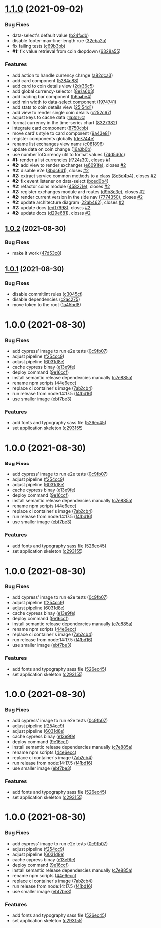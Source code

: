 # [1.1.0](https://gitlab.com/firmino.changani/coingecko-defi-copycat-vue/compare/v1.0.2...v1.1.0) (2021-09-02)


### Bug Fixes

* data-select's default value ([b24fadb](https://gitlab.com/firmino.changani/coingecko-defi-copycat-vue/commit/b24fadb54f43cf26569d5a636f63a10a73d9eb3d))
* disable footer-max-line-length rule ([32eba2a](https://gitlab.com/firmino.changani/coingecko-defi-copycat-vue/commit/32eba2a16d92fb171804201ab802ff5bdd1889ca))
* fix failing tests ([c69b3bb](https://gitlab.com/firmino.changani/coingecko-defi-copycat-vue/commit/c69b3bbfe9468e2e784a303862abc599202ced5b))
* **#1:** fix value retrieval from coin dropdown ([6328a55](https://gitlab.com/firmino.changani/coingecko-defi-copycat-vue/commit/6328a5597dcb406c867e8d31d10aa229fe2e050c))


### Features

* add action to handle currency change ([a82dca3](https://gitlab.com/firmino.changani/coingecko-defi-copycat-vue/commit/a82dca314082361012279ce7b548da98ae486f0c))
* add card component ([5284c88](https://gitlab.com/firmino.changani/coingecko-defi-copycat-vue/commit/5284c889551cfd7e329f15e3a9326a8016b6914f))
* add card to coin details view ([2de36c5](https://gitlab.com/firmino.changani/coingecko-defi-copycat-vue/commit/2de36c58232dcfe0ce150b1fc3f1d04a33053a7d))
* add global currency-selector ([8e2a6b3](https://gitlab.com/firmino.changani/coingecko-defi-copycat-vue/commit/8e2a6b37b2df6b1bac069ed9d871084bf15aa439))
* add loading bar component ([b6aabe4](https://gitlab.com/firmino.changani/coingecko-defi-copycat-vue/commit/b6aabe4b8e4a4600499b5dcb9b0d0ac27020ddc4))
* add min width to data-select component ([1974741](https://gitlab.com/firmino.changani/coingecko-defi-copycat-vue/commit/1974741394e21abac114911fa40505bba76ca1d8))
* add stats to coin details view ([25154d1](https://gitlab.com/firmino.changani/coingecko-defi-copycat-vue/commit/25154d1a3b54dc12d3a492539696bcfcb5f8cdcb))
* add view to render single coin details ([c252c67](https://gitlab.com/firmino.changani/coingecko-defi-copycat-vue/commit/c252c67f4caa797a1e7044639a994c2bd810b50c))
* adjust keys to cache data ([1a3d16c](https://gitlab.com/firmino.changani/coingecko-defi-copycat-vue/commit/1a3d16c669a11547d346f90c10e5aafc23af47b2))
* format currency in the time-series chart ([8327382](https://gitlab.com/firmino.changani/coingecko-defi-copycat-vue/commit/832738246053145c8b2bdaf166b7929148e9f4c9))
* integrate card component ([8750dbb](https://gitlab.com/firmino.changani/coingecko-defi-copycat-vue/commit/8750dbbf782811a83090c446fb1544de1bb24843))
* move card's style to card component ([9a43e81](https://gitlab.com/firmino.changani/coingecko-defi-copycat-vue/commit/9a43e810115d7e09ccc8b9f9f1cba2a3bf744af2))
* register components globally ([de3744e](https://gitlab.com/firmino.changani/coingecko-defi-copycat-vue/commit/de3744e93215967a1b7aab92a66ac10c5f96692a))
* rename list exchanges view name ([c081896](https://gitlab.com/firmino.changani/coingecko-defi-copycat-vue/commit/c081896a11944f3c7bbbb18066596e73b6ee34f6))
* update data on coin change ([16a3b0b](https://gitlab.com/firmino.changani/coingecko-defi-copycat-vue/commit/16a3b0bbf9316458adafd234a34bccfc78c41c09))
* use numberToCurrency util to format values ([74d5d0c](https://gitlab.com/firmino.changani/coingecko-defi-copycat-vue/commit/74d5d0c20338400e990c5a4394f3bacf00375ed7))
* **#1:** render a list currencies ([f724a30](https://gitlab.com/firmino.changani/coingecko-defi-copycat-vue/commit/f724a306b46009d4c189daa97f32d8edc45db15b)), closes [#1](https://gitlab.com/firmino.changani/coingecko-defi-copycat-vue/issues/1)
* **#2:** add view to render exchanges ([e6091fe](https://gitlab.com/firmino.changani/coingecko-defi-copycat-vue/commit/e6091fede819d02142ad1375c896d9b459f2c98e)), closes [#2](https://gitlab.com/firmino.changani/coingecko-defi-copycat-vue/issues/2)
* **#2:** disable e2e ([3bdc6d1](https://gitlab.com/firmino.changani/coingecko-defi-copycat-vue/commit/3bdc6d103263cceb6aa6cb2117887dc68b035e3d)), closes [#2](https://gitlab.com/firmino.changani/coingecko-defi-copycat-vue/issues/2)
* **#2:** extract service common methods to a class ([8c5d4b4](https://gitlab.com/firmino.changani/coingecko-defi-copycat-vue/commit/8c5d4b46b351ad6602edcb27ecbc77a316ab0c33)), closes [#2](https://gitlab.com/firmino.changani/coingecko-defi-copycat-vue/issues/2)
* **#2:** fix event listener on data-select ([bced0b4](https://gitlab.com/firmino.changani/coingecko-defi-copycat-vue/commit/bced0b4f4a46e47fae5fc64ec960928d3c95aa82))
* **#2:** refactor coins module ([458271e](https://gitlab.com/firmino.changani/coingecko-defi-copycat-vue/commit/458271e8a42ceb505d34d6afb07bb6df91756554)), closes [#2](https://gitlab.com/firmino.changani/coingecko-defi-copycat-vue/issues/2)
* **#2:** register exchanges module and routes ([d9b8c3e](https://gitlab.com/firmino.changani/coingecko-defi-copycat-vue/commit/d9b8c3ef266def882a1bf4529b626b42e304e7cd)), closes [#2](https://gitlab.com/firmino.changani/coingecko-defi-copycat-vue/issues/2)
* **#2:** render current version in the side nav ([7774350](https://gitlab.com/firmino.changani/coingecko-defi-copycat-vue/commit/777435056fad1ea82c188cdc38fa455fb868cc29)), closes [#2](https://gitlab.com/firmino.changani/coingecko-defi-copycat-vue/issues/2)
* **#2:** update architecture diagram ([22ab462](https://gitlab.com/firmino.changani/coingecko-defi-copycat-vue/commit/22ab462dfe01a686adfa702a726b6ba0b8c98fd7)), closes [#2](https://gitlab.com/firmino.changani/coingecko-defi-copycat-vue/issues/2)
* **#2:** update docs ([ed17998](https://gitlab.com/firmino.changani/coingecko-defi-copycat-vue/commit/ed17998a4dd03b1ba74be1664fd7264df090d128)), closes [#2](https://gitlab.com/firmino.changani/coingecko-defi-copycat-vue/issues/2)
* **#2:** update docs ([d29e681](https://gitlab.com/firmino.changani/coingecko-defi-copycat-vue/commit/d29e68137c2b49b85e2bac27a2e2de389a583d41)), closes [#2](https://gitlab.com/firmino.changani/coingecko-defi-copycat-vue/issues/2)

## [1.0.2](https://gitlab.com/firmino.changani/coingecko-defi-copycat-vue/compare/v1.0.1...v1.0.2) (2021-08-30)


### Bug Fixes

* make it work ([47d53c8](https://gitlab.com/firmino.changani/coingecko-defi-copycat-vue/commit/47d53c8a14e8fa2788f16c355a87a0710b2b97b4))

## [1.0.1](https://gitlab.com/firmino.changani/coingecko-defi-copycat-vue/compare/v1.0.0...v1.0.1) (2021-08-30)


### Bug Fixes

* disable commitlint rules ([c3045cf](https://gitlab.com/firmino.changani/coingecko-defi-copycat-vue/commit/c3045cfaaaa9ac2fe62d27841c8af6b1374200c4))
* disable dependencies ([c2ac275](https://gitlab.com/firmino.changani/coingecko-defi-copycat-vue/commit/c2ac275afda8d1b3db46e0640253a716da0dfac3))
* move token to the root ([1a45bd8](https://gitlab.com/firmino.changani/coingecko-defi-copycat-vue/commit/1a45bd82054694ff718426344d2408fd6b51d537))

# 1.0.0 (2021-08-30)


### Bug Fixes

* add cypress' image to run e2e tests ([0c9fb07](https://gitlab.com/firmino.changani/coingecko-defi-copycat-vue/commit/0c9fb07acfdb5fad041c8705bc0fafe6ccab986b))
* adjust pipeline ([f254cc9](https://gitlab.com/firmino.changani/coingecko-defi-copycat-vue/commit/f254cc972bd651ed51d9bbb3bf9fc13187b14498))
* adjust pipeline ([6031d8e](https://gitlab.com/firmino.changani/coingecko-defi-copycat-vue/commit/6031d8ed582c239391b30767559a0fa0463ec01b))
* cache cypress binay ([e13e9fe](https://gitlab.com/firmino.changani/coingecko-defi-copycat-vue/commit/e13e9fe404f77da065fb42011fffe6c116c25683))
* deploy command ([9e16ccf](https://gitlab.com/firmino.changani/coingecko-defi-copycat-vue/commit/9e16ccf65c81f6b8f3b6eb23ec6e0969f5218fee))
* install semantic release dependencies manually ([c7e885a](https://gitlab.com/firmino.changani/coingecko-defi-copycat-vue/commit/c7e885ad91a9f8af617e4a0bb4735bbac9b4170d))
* rename npm scripts ([44e6ecc](https://gitlab.com/firmino.changani/coingecko-defi-copycat-vue/commit/44e6ecc3c530acd39fd9192603c4fbd42793ecb6))
* replace ci container's image ([7ab2cb4](https://gitlab.com/firmino.changani/coingecko-defi-copycat-vue/commit/7ab2cb4c7efc7cd8dbd41aaa7983c22ed10f7b5e))
* run release from node:14:17.5 ([f41bd16](https://gitlab.com/firmino.changani/coingecko-defi-copycat-vue/commit/f41bd1634dcecbbee12c3a5839f3ba5a63ece840))
* use smaller image ([ebf7be3](https://gitlab.com/firmino.changani/coingecko-defi-copycat-vue/commit/ebf7be3d7e7afe18003ee94dd8f5412cd6e4809f))


### Features

* add fonts and typography sass file ([526ec45](https://gitlab.com/firmino.changani/coingecko-defi-copycat-vue/commit/526ec459680e93b88aecbf12dd8cef5854db62fb))
* set application skeleton ([c293155](https://gitlab.com/firmino.changani/coingecko-defi-copycat-vue/commit/c293155f5518a51dcb5d4de433c7a8a90bee15fa))

# 1.0.0 (2021-08-30)


### Bug Fixes

* add cypress' image to run e2e tests ([0c9fb07](https://gitlab.com/firmino.changani/coingecko-defi-copycat-vue/commit/0c9fb07acfdb5fad041c8705bc0fafe6ccab986b))
* adjust pipeline ([f254cc9](https://gitlab.com/firmino.changani/coingecko-defi-copycat-vue/commit/f254cc972bd651ed51d9bbb3bf9fc13187b14498))
* adjust pipeline ([6031d8e](https://gitlab.com/firmino.changani/coingecko-defi-copycat-vue/commit/6031d8ed582c239391b30767559a0fa0463ec01b))
* cache cypress binay ([e13e9fe](https://gitlab.com/firmino.changani/coingecko-defi-copycat-vue/commit/e13e9fe404f77da065fb42011fffe6c116c25683))
* deploy command ([9e16ccf](https://gitlab.com/firmino.changani/coingecko-defi-copycat-vue/commit/9e16ccf65c81f6b8f3b6eb23ec6e0969f5218fee))
* install semantic release dependencies manually ([c7e885a](https://gitlab.com/firmino.changani/coingecko-defi-copycat-vue/commit/c7e885ad91a9f8af617e4a0bb4735bbac9b4170d))
* rename npm scripts ([44e6ecc](https://gitlab.com/firmino.changani/coingecko-defi-copycat-vue/commit/44e6ecc3c530acd39fd9192603c4fbd42793ecb6))
* replace ci container's image ([7ab2cb4](https://gitlab.com/firmino.changani/coingecko-defi-copycat-vue/commit/7ab2cb4c7efc7cd8dbd41aaa7983c22ed10f7b5e))
* run release from node:14:17.5 ([f41bd16](https://gitlab.com/firmino.changani/coingecko-defi-copycat-vue/commit/f41bd1634dcecbbee12c3a5839f3ba5a63ece840))
* use smaller image ([ebf7be3](https://gitlab.com/firmino.changani/coingecko-defi-copycat-vue/commit/ebf7be3d7e7afe18003ee94dd8f5412cd6e4809f))


### Features

* add fonts and typography sass file ([526ec45](https://gitlab.com/firmino.changani/coingecko-defi-copycat-vue/commit/526ec459680e93b88aecbf12dd8cef5854db62fb))
* set application skeleton ([c293155](https://gitlab.com/firmino.changani/coingecko-defi-copycat-vue/commit/c293155f5518a51dcb5d4de433c7a8a90bee15fa))

# 1.0.0 (2021-08-30)


### Bug Fixes

* add cypress' image to run e2e tests ([0c9fb07](https://gitlab.com/firmino.changani/coingecko-defi-copycat-vue/commit/0c9fb07acfdb5fad041c8705bc0fafe6ccab986b))
* adjust pipeline ([f254cc9](https://gitlab.com/firmino.changani/coingecko-defi-copycat-vue/commit/f254cc972bd651ed51d9bbb3bf9fc13187b14498))
* adjust pipeline ([6031d8e](https://gitlab.com/firmino.changani/coingecko-defi-copycat-vue/commit/6031d8ed582c239391b30767559a0fa0463ec01b))
* cache cypress binay ([e13e9fe](https://gitlab.com/firmino.changani/coingecko-defi-copycat-vue/commit/e13e9fe404f77da065fb42011fffe6c116c25683))
* deploy command ([9e16ccf](https://gitlab.com/firmino.changani/coingecko-defi-copycat-vue/commit/9e16ccf65c81f6b8f3b6eb23ec6e0969f5218fee))
* install semantic release dependencies manually ([c7e885a](https://gitlab.com/firmino.changani/coingecko-defi-copycat-vue/commit/c7e885ad91a9f8af617e4a0bb4735bbac9b4170d))
* rename npm scripts ([44e6ecc](https://gitlab.com/firmino.changani/coingecko-defi-copycat-vue/commit/44e6ecc3c530acd39fd9192603c4fbd42793ecb6))
* replace ci container's image ([7ab2cb4](https://gitlab.com/firmino.changani/coingecko-defi-copycat-vue/commit/7ab2cb4c7efc7cd8dbd41aaa7983c22ed10f7b5e))
* run release from node:14:17.5 ([f41bd16](https://gitlab.com/firmino.changani/coingecko-defi-copycat-vue/commit/f41bd1634dcecbbee12c3a5839f3ba5a63ece840))
* use smaller image ([ebf7be3](https://gitlab.com/firmino.changani/coingecko-defi-copycat-vue/commit/ebf7be3d7e7afe18003ee94dd8f5412cd6e4809f))


### Features

* add fonts and typography sass file ([526ec45](https://gitlab.com/firmino.changani/coingecko-defi-copycat-vue/commit/526ec459680e93b88aecbf12dd8cef5854db62fb))
* set application skeleton ([c293155](https://gitlab.com/firmino.changani/coingecko-defi-copycat-vue/commit/c293155f5518a51dcb5d4de433c7a8a90bee15fa))

# 1.0.0 (2021-08-30)


### Bug Fixes

* add cypress' image to run e2e tests ([0c9fb07](https://gitlab.com/firmino.changani/coingecko-defi-copycat-vue/commit/0c9fb07acfdb5fad041c8705bc0fafe6ccab986b))
* adjust pipeline ([f254cc9](https://gitlab.com/firmino.changani/coingecko-defi-copycat-vue/commit/f254cc972bd651ed51d9bbb3bf9fc13187b14498))
* adjust pipeline ([6031d8e](https://gitlab.com/firmino.changani/coingecko-defi-copycat-vue/commit/6031d8ed582c239391b30767559a0fa0463ec01b))
* cache cypress binay ([e13e9fe](https://gitlab.com/firmino.changani/coingecko-defi-copycat-vue/commit/e13e9fe404f77da065fb42011fffe6c116c25683))
* deploy command ([9e16ccf](https://gitlab.com/firmino.changani/coingecko-defi-copycat-vue/commit/9e16ccf65c81f6b8f3b6eb23ec6e0969f5218fee))
* install semantic release dependencies manually ([c7e885a](https://gitlab.com/firmino.changani/coingecko-defi-copycat-vue/commit/c7e885ad91a9f8af617e4a0bb4735bbac9b4170d))
* rename npm scripts ([44e6ecc](https://gitlab.com/firmino.changani/coingecko-defi-copycat-vue/commit/44e6ecc3c530acd39fd9192603c4fbd42793ecb6))
* replace ci container's image ([7ab2cb4](https://gitlab.com/firmino.changani/coingecko-defi-copycat-vue/commit/7ab2cb4c7efc7cd8dbd41aaa7983c22ed10f7b5e))
* run release from node:14:17.5 ([f41bd16](https://gitlab.com/firmino.changani/coingecko-defi-copycat-vue/commit/f41bd1634dcecbbee12c3a5839f3ba5a63ece840))
* use smaller image ([ebf7be3](https://gitlab.com/firmino.changani/coingecko-defi-copycat-vue/commit/ebf7be3d7e7afe18003ee94dd8f5412cd6e4809f))


### Features

* add fonts and typography sass file ([526ec45](https://gitlab.com/firmino.changani/coingecko-defi-copycat-vue/commit/526ec459680e93b88aecbf12dd8cef5854db62fb))
* set application skeleton ([c293155](https://gitlab.com/firmino.changani/coingecko-defi-copycat-vue/commit/c293155f5518a51dcb5d4de433c7a8a90bee15fa))

# 1.0.0 (2021-08-30)


### Bug Fixes

* add cypress' image to run e2e tests ([0c9fb07](https://gitlab.com/firmino.changani/coingecko-defi-copycat-vue/commit/0c9fb07acfdb5fad041c8705bc0fafe6ccab986b))
* adjust pipeline ([f254cc9](https://gitlab.com/firmino.changani/coingecko-defi-copycat-vue/commit/f254cc972bd651ed51d9bbb3bf9fc13187b14498))
* adjust pipeline ([6031d8e](https://gitlab.com/firmino.changani/coingecko-defi-copycat-vue/commit/6031d8ed582c239391b30767559a0fa0463ec01b))
* cache cypress binay ([e13e9fe](https://gitlab.com/firmino.changani/coingecko-defi-copycat-vue/commit/e13e9fe404f77da065fb42011fffe6c116c25683))
* deploy command ([9e16ccf](https://gitlab.com/firmino.changani/coingecko-defi-copycat-vue/commit/9e16ccf65c81f6b8f3b6eb23ec6e0969f5218fee))
* install semantic release dependencies manually ([c7e885a](https://gitlab.com/firmino.changani/coingecko-defi-copycat-vue/commit/c7e885ad91a9f8af617e4a0bb4735bbac9b4170d))
* rename npm scripts ([44e6ecc](https://gitlab.com/firmino.changani/coingecko-defi-copycat-vue/commit/44e6ecc3c530acd39fd9192603c4fbd42793ecb6))
* replace ci container's image ([7ab2cb4](https://gitlab.com/firmino.changani/coingecko-defi-copycat-vue/commit/7ab2cb4c7efc7cd8dbd41aaa7983c22ed10f7b5e))
* run release from node:14:17.5 ([f41bd16](https://gitlab.com/firmino.changani/coingecko-defi-copycat-vue/commit/f41bd1634dcecbbee12c3a5839f3ba5a63ece840))
* use smaller image ([ebf7be3](https://gitlab.com/firmino.changani/coingecko-defi-copycat-vue/commit/ebf7be3d7e7afe18003ee94dd8f5412cd6e4809f))


### Features

* add fonts and typography sass file ([526ec45](https://gitlab.com/firmino.changani/coingecko-defi-copycat-vue/commit/526ec459680e93b88aecbf12dd8cef5854db62fb))
* set application skeleton ([c293155](https://gitlab.com/firmino.changani/coingecko-defi-copycat-vue/commit/c293155f5518a51dcb5d4de433c7a8a90bee15fa))
